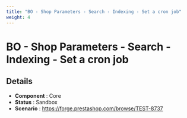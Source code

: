 ```yaml
---
title: "BO - Shop Parameters - Search - Indexing - Set a cron job"
weight: 4
---
```


# BO - Shop Parameters - Search - Indexing - Set a cron job
## Details
* **Component** : Core
* **Status** : Sandbox
* **Scenario** : https://forge.prestashop.com/browse/TEST-8737

